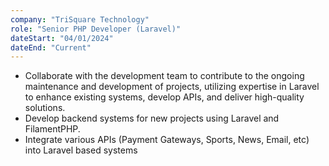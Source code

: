 ```yaml
---
company: "TriSquare Technology"
role: "Senior PHP Developer (Laravel)"
dateStart: "04/01/2024"
dateEnd: "Current"
---
```


- Collaborate with the development team to contribute to the ongoing maintenance and development of projects, utilizing expertise in Laravel to enhance existing systems, develop APIs, and deliver high-quality solutions.
- Develop backend systems for new projects using Laravel and FilamentPHP.
- Integrate various APIs (Payment Gateways, Sports, News, Email, etc) into Laravel based systems